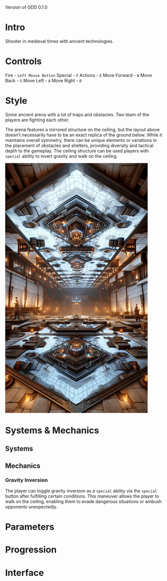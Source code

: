 Version of GDD 0.1.0

# Intro
Shooter in medieval times with ancient technologies.

# Controls
Fire - `Left Mouse Button`
Special - `F`
Actions - `E`
Move Forward - `W`
Move Back - `S`
Move Left - `A`
Move Right - `D`

# Style
Some ancient arena with a lot of traps and obstacles. Two team of the players are fighting each other.

The arena features a mirrored structure on the ceiling, but the layout above doesn't necessarily have to be an exact replica of the ground below. While it maintains overall symmetry, there can be unique elements or variations in the placement of obstacles and shelters, providing diversity and tactical depth to the gameplay. The ceiling structure can be used players with `special` ability to invert gravity and walk on the ceiling.
<div style="display: flex;">
    <img src="./image/arena-conсept.png" alt="description" height="800"/>
<!--
    <div style="width: 10px;"></div>
    <img src="./image/arena-conсept.png" alt="description" height="800"/> 
-->
</div>

# Systems & Mechanics

## Systems

## Mechanics
### Gravity Inversion
The player can toggle gravity inversion as a `special` ability via the `special` button after fulfilling certain conditions. This maneuver allows the player to walk on the ceiling, enabling them to evade dangerous situations or ambush opponents unexpectedly.

# Parameters

# Progression

# Interface